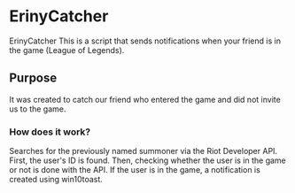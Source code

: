 # ErinyCatcher
ErinyCatcher
This is a script that sends notifications when your friend is in the game (League of Legends).

## Purpose

It was created to catch our friend who entered the game and did not invite us to the game.

### How does it work?
Searches for the previously named summoner via the Riot Developer API. First, the user's ID is found. Then, checking whether the user is in the game or not is done with the API. If the user is in the game, a notification is created using win10toast.

